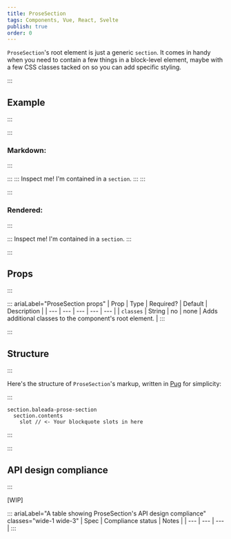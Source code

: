 ```yaml
---
title: ProseSection
tags: Components, Vue, React, Svelte
publish: true
order: 0
---
```


`ProseSection`'s root element is just a generic `section`. It comes in handy when you need to contain a few things in a block-level element, maybe with a few CSS classes tacked on so you can add specific styling.

:::
## Example
:::

:::
### Markdown:
:::

:::
    :::
    Inspect me! I'm contained in a `section`.
    :::
:::

:::
### Rendered: 
:::

:::
Inspect me! I'm contained in a `section`.
:::


:::
## Props
:::

::: ariaLabel="ProseSection props"
| Prop | Type | Required? | Default | Description |
| --- | --- | --- | --- | --- |
| `classes` | String | no | none | Adds additional classes to the component's root element. |
:::


:::
## Structure
:::

Here's the structure of `ProseSection`'s markup, written in [Pug](https://github.com/pugjs/pug#syntax) for simplicity:

:::
```pug
section.baleada-prose-section
  section.contents
    slot // <- Your blockquote slots in here
```
:::



:::
## API design compliance
:::

[WIP]

::: ariaLabel="A table showing ProseSection's API design compliance"  classes="wide-1 wide-3"
| Spec | Compliance status | Notes |
| --- | --- | --- |
:::